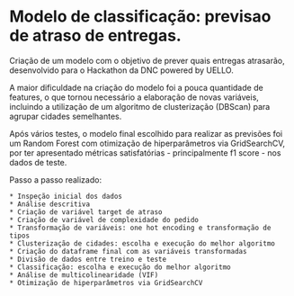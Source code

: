 # Modelo de classificação: previsao de atraso de entregas.

Criação de um modelo com o objetivo de prever quais entregas atrasarão, desenvolvido para o Hackathon da DNC powered by UELLO.

A maior dificuldade na criação do modelo foi a pouca quantidade de features, o que tornou necessário a elaboração de novas variáveis, incluindo a utilização de um algoritmo de clusterização (DBScan) para agrupar cidades semelhantes.

Após vários testes, o modelo final escolhido para realizar as previsões foi um Random Forest com otimização de hiperparâmetros via GridSearchCV, por ter apresentado métricas satisfatórias - principalmente f1 score - nos dados de teste. 

Passo a passo realizado:

	* Inspeção inicial dos dados
	* Análise descritiva
	* Criação de variável target de atraso
	* Criação de variável de complexidade do pedido
	* Transformação de variáveis: one hot encoding e transformação de tipos 
	* Clusterização de cidades: escolha e execução do melhor algoritmo 
	* Criação do dataframe final com as variáveis transformadas	
	* Divisão de dados entre treino e teste
	* Classificação: escolha e execução do melhor algoritmo
	* Análise de multicolinearidade (VIF) 
	* Otimização de hiperparâmetros via GridSearchCV 
  
